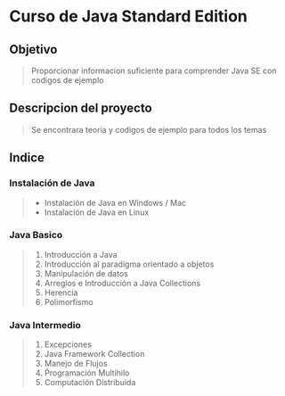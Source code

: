 # Curso de Java Standard Edition
## Objetivo
> Proporcionar informacion suficiente para comprender Java SE con codigos de ejemplo

## Descripcion del proyecto
> Se encontrara teoria y codigos de ejemplo para todos los temas

## Indice
### Instalación de Java
> * Instalación de Java en Windows / Mac
> * Instalación de Java en Linux

### Java Basico
> 1. Introducción a Java
> 2. Introducción al paradigma orientado a objetos
> 3. Manipulación de datos
> 4. Arreglos e Introducción a Java Collections
> 5. Herencia
> 6. Polimorfismo

### Java Intermedio
> 1. Excepciones
> 2. Java Framework Collection
> 3. Manejo de Flujos
> 4. Ṕrogramación Multihilo
> 5. Computación Distribuida
